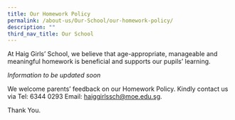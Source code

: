 ```yaml
---
title: Our Homework Policy
permalink: /about-us/Our-School/our-homework-policy/
description: ""
third_nav_title: Our School
---
```

At Haig Girls’ School, we believe that age-appropriate, manageable and meaningful homework is beneficial and supports our pupils’ learning.

  
*Information to be updated soon*

We welcome parents’ feedback on our Homework Policy. Kindly contact us via Tel: 6344 0293
Email:&nbsp;[haiggirlssch@moe.edu.sg](mailto:haiggirlssch@moe.edu.sg). 

Thank You.